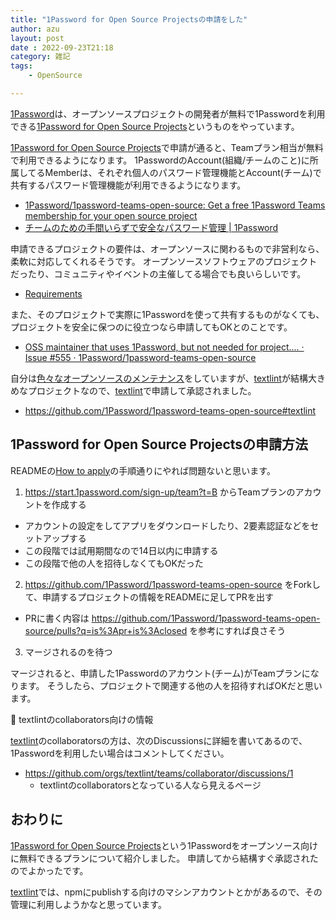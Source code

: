 ```yaml
---
title: "1Password for Open Source Projectsの申請をした"
author: azu
layout: post
date : 2022-09-23T21:18
category: 雑記
tags:
    - OpenSource

---
```


[1Password](https://1password.com/)は、オープンソースプロジェクトの開発者が無料で1Passwordを利用できる[1Password for Open Source Projects](https://github.com/1Password/1password-teams-open-source)というものをやっています。

[1Password for Open Source Projects](https://github.com/1Password/1password-teams-open-source)で申請が通ると、Teamプラン相当が無料で利用できるようになります。
1PasswordのAccount(組織/チームのこと)に所属してるMemberは、それぞれ個人のパスワード管理機能とAccount(チーム)で共有するパスワード管理機能が利用できるようになります。

- [1Password/1password-teams-open-source: Get a free 1Password Teams membership for your open source project](https://github.com/1Password/1password-teams-open-source#membership-details)
- [チームのための手間いらずで安全なパスワード管理 | 1Password](https://1password.com/jp/teams/)

申請できるプロジェクトの要件は、オープンソースに関わるもので非営利なら、柔軟に対応してくれるそうです。
オープンソースソフトウェアのプロジェクトだったり、コミュニティやイベントの主催してる場合でも良いらしいです。

- [Requirements](https://github.com/1Password/1password-teams-open-source#requirements)

また、そのプロジェクトで実際に1Passwordを使って共有するものがなくても、プロジェクトを安全に保つのに役立つなら申請してもOKとのことです。

- [OSS maintainer that uses 1Password, but not needed for project.... · Issue #555 · 1Password/1password-teams-open-source](https://github.com/1Password/1password-teams-open-source/issues/555)

自分は[色々なオープンソースのメンテナンス](https://efcl.info/2022/06/27/maintenance-open-source/)をしていますが、[textlint](https://textlint.github.io/)が結構大きめなプロジェクトなので、[textlint](https://textlint.github.io/)で申請して承認されました。

- <https://github.com/1Password/1password-teams-open-source#textlint>

## 1Password for Open Source Projectsの申請方法

READMEの[How to apply](https://github.com/1Password/1password-teams-open-source#how-to-apply)の手順通りにやれば問題ないと思います。

1. <https://start.1password.com/sign-up/team?t=B> からTeamプランのアカウントを作成する
  - アカウントの設定をしてアプリをダウンロードしたり、2要素認証などをセットアップする
  - この段階では試用期間なので14日以内に申請する
  - この段階で他の人を招待しなくてもOKだった
2. <https://github.com/1Password/1password-teams-open-source> をForkして、申請するプロジェクトの情報をREADMEに足してPRを出す
  - PRに書く内容は <https://github.com/1Password/1password-teams-open-source/pulls?q=is%3Apr+is%3Aclosed> を参考にすれば良さそう
3. マージされるのを待つ

マージされると、申請した1Passwordのアカウント(チーム)がTeamプランになります。
そうしたら、プロジェクトで関連する他の人を招待すればOKだと思います。

📝 textlintのcollaborators向けの情報

[textlint](https://github.com/textlint)のcollaboratorsの方は、次のDiscussionsに詳細を書いてあるので、1Passwordを利用したい場合はコメントしてください。

- <https://github.com/orgs/textlint/teams/collaborator/discussions/1>
  - textlintのcollaboratorsとなっている人なら見えるページ

## おわりに

[1Password for Open Source Projects](https://github.com/1Password/1password-teams-open-source)という1Passwordをオープンソース向けに無料できるプランについて紹介しました。
申請してから結構すぐ承認されたのでよかったです。

[textlint](https://github.com/textlint)では、npmにpublishする向けのマシンアカウントとかがあるので、その管理に利用しようかなと思っています。
